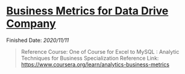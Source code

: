 # [Business Metrics for Data Drive Company](https://www.coursera.org/learn/analytics-business-metrics 'Coursera 01')

Finished Date: _2020/11/11_

> Reference Course: One of Course for Excel to MySQL : Analytic Techniques for Business Specialization
> Reference Link: https://www.coursera.org/learn/analytics-business-metrics
